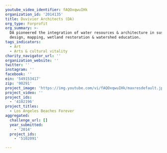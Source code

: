 ```yaml
---
youtube_video_identifier: fAQOxqwuIHk
organization_id: '2014135'
title: Duvivier Architects (DA)
org_type: Forprofit
org_summary: >-
  DA pioneered the integration of water resources & architecture in sustainable
  design, mapping, wetland restoration & watershed education.
tags_indicators:
  - Art
  - Arts & cultural vitality
charity_navigator_url: ''
organization_website: ''
twitter: ''
instagram: ''
facebook: ''
ein: '549153417'
zip: '90291'
project_image: 'https://img.youtube.com/vi/fAQOxqwuIHk/maxresdefault.jpg'
project_video: ''
project_ids:
  - '4102196'
project_titles:
  - Los Angeles Beaches Forever
aggregated:
  challenge_url: []
  year_submitted:
    - '2014'
  project_ids:
    - '5102091'

---
```

